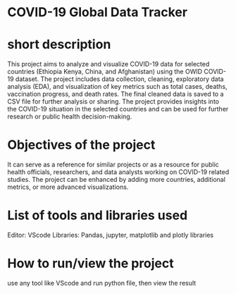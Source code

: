 # COVID-19 Global Data Tracker
# short description 
This project aims to analyze and visualize COVID-19 data for selected countries (Ethiopia Kenya, China, and Afghanistan) using the OWID COVID-19 dataset.
The project includes data collection, cleaning, exploratory data analysis (EDA), and visualization of key metrics such as total cases, deaths, vaccination progress, and death rates.
The final cleaned data is saved to a CSV file for further analysis or sharing.
The project provides insights into the COVID-19 situation in the selected countries and can be used for further research or public health decision-making.
# Objectives of the project
It can serve as a reference for similar projects or as a resource for public health officials, researchers, and data analysts working on COVID-19 related studies.
The project can be enhanced by adding more countries, additional metrics, or more advanced visualizations.
# List of tools and libraries used
Editor: VScode
Libraries: Pandas, jupyter, matplotlib and plotly libraries
# How to run/view the project
use any tool like VScode and run python file, then view the result
